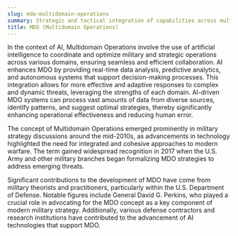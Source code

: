 ```yaml
---
slug: mdo-multidomain-operations
summary: Strategic and tactical integration of capabilities across multiple domains—such as land, sea, air, space, and cyberspace—enabled and enhanced by artificial intelligence and advanced technologies.
title: MDO (Multidomain Operations)
---
```


In the context of AI, Multidomain Operations involve the use of artificial intelligence to coordinate and optimize military and strategic operations across various domains, ensuring seamless and efficient collaboration. AI enhances MDO by providing real-time data analysis, predictive analytics, and autonomous systems that support decision-making processes. This integration allows for more effective and adaptive responses to complex and dynamic threats, leveraging the strengths of each domain. AI-driven MDO systems can process vast amounts of data from diverse sources, identify patterns, and suggest optimal strategies, thereby significantly enhancing operational effectiveness and reducing human error.

The concept of Multidomain Operations emerged prominently in military strategy discussions around the mid-2010s, as advancements in technology highlighted the need for integrated and cohesive approaches to modern warfare. The term gained widespread recognition in 2017 when the U.S. Army and other military branches began formalizing MDO strategies to address emerging threats.

Significant contributions to the development of MDO have come from military theorists and practitioners, particularly within the U.S. Department of Defense. Notable figures include General David G. Perkins, who played a crucial role in advocating for the MDO concept as a key component of modern military strategy. Additionally, various defense contractors and research institutions have contributed to the advancement of AI technologies that support MDO.
